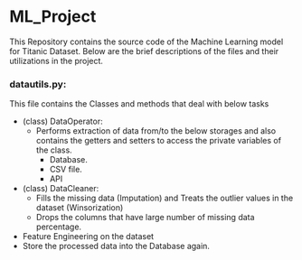 # ML_Project

This Repository contains the source code of the Machine Learning model for Titanic Dataset.
Below are the brief descriptions of the files and their utilizations in the project.

### datautils.py:
This file contains the Classes and methods that deal with below tasks
  - (class) DataOperator:
    - Performs extraction of data from/to the below storages and also contains the getters and setters to access the private variables of the class.
      - Database.
      - CSV file.
      - API
  - (class) DataCleaner:
    -  Fills the missing data (Imputation) and Treats the outlier values in the dataset (Winsorization)
    -  Drops the columns that have large number of missing data percentage.
  - Feature Engineering on the dataset
  - Store the processed data into the Database again.
